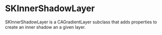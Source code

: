 SKInnerShadowLayer
==================

SKInnerShadowLayer is a CAGradientLayer subclass that adds properties to create an inner shadow an a given layer.